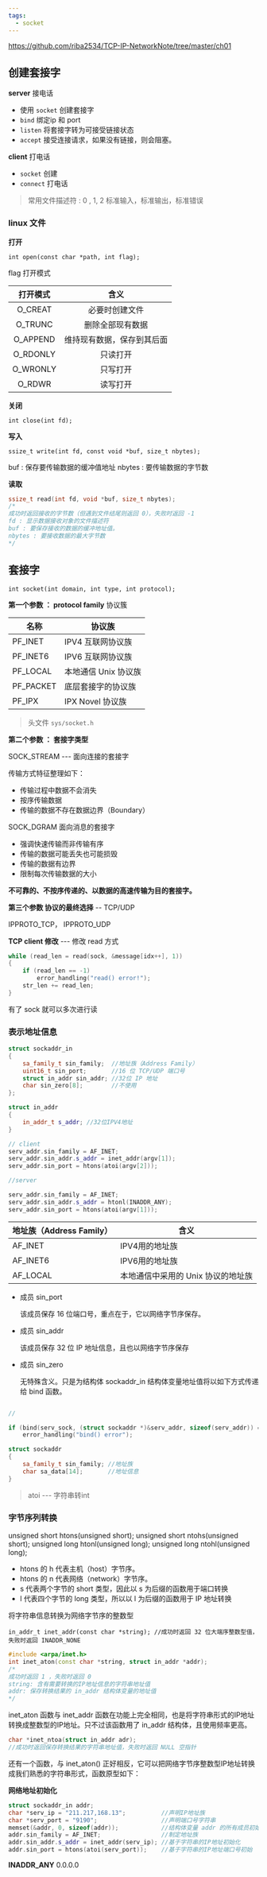```yaml
---
tags:
  - socket
---
```

https://github.com/riba2534/TCP-IP-NetworkNote/tree/master/ch01

## 创建套接字

**server** 接电话

- 使用 `socket` 创建套接字
- `bind`  绑定ip 和 port
- `listen`  将套接字转为可接受链接状态
- `accept` 接受连接请求，如果没有链接，则会阻塞。

**client** 打电话

- `socket` 创建
- `connect` 打电话

> 常用文件描述符 : 0 , 1, 2 标准输入，标准输出，标准错误

### linux 文件

**打开**

`int open(const char *path, int flag);`

flag 打开模式

|   打开模式   |      含义       |
| :------: | :-----------: |
| O_CREAT  |    必要时创建文件    |
| O_TRUNC  |   删除全部现有数据    |
| O_APPEND | 维持现有数据，保存到其后面 |
| O_RDONLY |     只读打开      |
| O_WRONLY |     只写打开      |
|  O_RDWR  |     读写打开      |
**关闭**

`int close(int fd);`

**写入**

`ssize_t write(int fd, const void *buf, size_t nbytes);`

buf : 保存要传输数据的缓冲值地址
nbytes : 要传输数据的字节数

**读取**

```c++
ssize_t read(int fd, void *buf, size_t nbytes);
/*
成功时返回接收的字节数（但遇到文件结尾则返回 0），失败时返回 -1
fd : 显示数据接收对象的文件描述符
buf : 要保存接收的数据的缓冲地址值。
nbytes : 要接收数据的最大字节数
*/
```

## 套接字

`int socket(int domain, int type, int protocol);`

**第一个参数 ： protocol family** 协议簇

| 名称        | 协议族           |
| --------- | ------------- |
| PF_INET   | IPV4 互联网协议族   |
| PF_INET6  | IPV6 互联网协议族   |
| PF_LOCAL  | 本地通信 Unix 协议族 |
| PF_PACKET | 底层套接字的协议族     |
| PF_IPX    | IPX Novel 协议族 |


> 头文件 `sys/socket.h`

**第二个参数 ： 套接字类型**

SOCK_STREAM  --- 面向连接的套接字

传输方式特征整理如下：

- 传输过程中数据不会消失
- 按序传输数据
- 传输的数据不存在数据边界（Boundary）

SOCK_DGRAM   面向消息的套接字

- 强调快速传输而非传输有序
- 传输的数据可能丢失也可能损毁
- 传输的数据有边界
- 限制每次传输数据的大小

**不可靠的、不按序传递的、以数据的高速传输为目的套接字。**

**第三个参数 协议的最终选择** -- TCP/UDP

IPPROTO_TCP， IPPROTO_UDP

**TCP client 修改** --- 修改 read 方式

```c++
while (read_len = read(sock, &message[idx++], 1))
{
	if (read_len == -1)
		error_handling("read() error!");
	str_len += read_len;
}
```

有了 sock 就可以多次进行读

### 表示地址信息

```c++
struct sockaddr_in
{
    sa_family_t sin_family;  //地址族（Address Family）
    uint16_t sin_port;       //16 位 TCP/UDP 端口号
    struct in_addr sin_addr; //32位 IP 地址
    char sin_zero[8];        //不使用
};

struct in_addr
{
    in_addr_t s_addr; //32位IPV4地址
}

// client
serv_addr.sin_family = AF_INET;
serv_addr.sin_addr.s_addr = inet_addr(argv[1]);
serv_addr.sin_port = htons(atoi(argv[2]));

//server

serv_addr.sin_family = AF_INET;
serv_addr.sin_addr.s_addr = htonl(INADDR_ANY);
serv_addr.sin_port = htons(atoi(argv[1]));
```


| 地址族（Address Family） | 含义                   |
| ------------------- | -------------------- |
| AF_INET             | IPV4用的地址族            |
| AF_INET6            | IPV6用的地址族            |
| AF_LOCAL            | 本地通信中采用的 Unix 协议的地址族 |

- 成员 sin_port
    
    该成员保存 16 位端口号，重点在于，它以网络字节序保存。
    
- 成员 sin_addr
    
    该成员保存 32 位 IP 地址信息，且也以网络字节序保存
    
- 成员 sin_zero
    
    无特殊含义。只是为结构体 sockaddr_in 结构体变量地址值将以如下方式传递给 bind 函数。



```C++

//

if (bind(serv_sock, (struct sockaddr *)&serv_addr, sizeof(serv_addr)) == -1)
    error_handling("bind() error");

struct sockaddr
{
    sa_family_t sin_family; //地址族
    char sa_data[14];       //地址信息
}
```

> atoi --- 字符串转int

### 字节序列转换

unsigned short htons(unsigned short);
unsigned short ntohs(unsigned short);
unsigned long htonl(unsigned long);
unsigned long ntohl(unsigned long);

- htons 的 h 代表主机（host）字节序。
- htons 的 n 代表网络（network）字节序。
- s 代表两个字节的 short 类型，因此以 s 为后缀的函数用于端口转换
- l 代表四个字节的 long 类型，所以以 l 为后缀的函数用于 IP 地址转换

将字符串信息转换为网络字节序的整数型

`in_addr_t inet_addr(const char *string); //成功时返回 32 位大端序整数型值，失败时返回 INADDR_NONE`


```c++
#include <arpa/inet.h>
int inet_aton(const char *string, struct in_addr *addr);
/*
成功时返回 1 ，失败时返回 0
string: 含有需要转换的IP地址信息的字符串地址值
addr: 保存转换结果的 in_addr 结构体变量的地址值
*/
```

inet_aton 函数与 inet_addr 函数在功能上完全相同，也是将字符串形式的IP地址转换成整数型的IP地址。只不过该函数用了 in_addr 结构体，且使用频率更高。

```c++
char *inet_ntoa(struct in_addr adr);
//成功时返回保存转换结果的字符串地址值，失败时返回 NULL 空指针
```

还有一个函数，与 inet_aton() 正好相反，它可以把网络字节序整数型IP地址转换成我们熟悉的字符串形式，函数原型如下：

**网络地址初始化**

```c++
struct sockaddr_in addr;
char *serv_ip = "211.217,168.13";          //声明IP地址族
char *serv_port = "9190";                  //声明端口号字符串
memset(&addr, 0, sizeof(addr));            //结构体变量 addr 的所有成员初始化为0
addr.sin_family = AF_INET;                 //制定地址族
addr.sin_addr.s_addr = inet_addr(serv_ip); //基于字符串的IP地址初始化
addr.sin_port = htons(atoi(serv_port));    //基于字符串的IP地址端口号初始
```


**INADDR_ANY** 0.0.0.0
